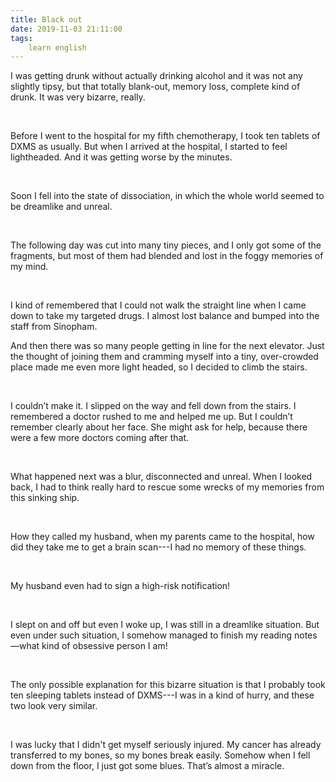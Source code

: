 ```yaml
---
title: Black out
date: 2019-11-03 21:11:00
tags:
    learn english
---
```

I was getting
drunk without actually drinking alcohol and it was not any slightly tipsy, but
that totally blank-out, memory loss, complete kind of drunk. It was very bizarre,
really. 

 

Before I
went to the hospital for my fifth chemotherapy, I took ten tablets of DXMS as
usually. But when I arrived at the hospital, I started to feel lightheaded. And
it was getting worse by the minutes.

 

Soon I fell
into the state of dissociation, in which the whole world seemed to be dreamlike
and unreal.  

 

The
following day was cut into many tiny pieces, and I only got some of the
fragments, but most of them had blended and lost in the foggy memories of my
mind. 

 

I kind
of remembered that I could not walk the straight line when I came down to take
my targeted drugs. I almost lost balance and bumped into the staff from
Sinopham. 

And
then there was so many people getting in line for the next elevator. Just the
thought of joining them and cramming myself into a tiny, over-crowded place
made me even more light headed, so I decided to climb the stairs. 

 

I
couldn’t make it. I slipped on the way and fell down from the stairs. I remembered
a doctor rushed to me and helped me up. But I couldn’t remember clearly about her
face. She might ask for help, because there were a few more doctors coming
after that. 

 

What
happened next was a blur, disconnected and unreal. When I looked back, I had to
think really hard to rescue some wrecks of my memories from this sinking ship. 

 

How
they called my husband, when my parents came to the hospital, how did they take
me to get a brain scan---I had no memory of these things. 

 

My
husband even had to sign a high-risk notification! 

 

I slept
on and off but even I woke up, I was still in a dreamlike situation. But even
under such situation, I somehow managed to finish my reading notes—what kind of
obsessive person I am!

 

The
only possible explanation for this bizarre situation is that I probably took
ten sleeping tablets instead of DXMS---I was in a kind of hurry, and these two
look very similar. 

 

I was
lucky that I didn't get myself seriously injured. My cancer has already transferred
to my bones, so my bones break easily. Somehow when I fell down from the floor,
I just got some blues. That’s almost a miracle. 